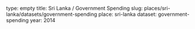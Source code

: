 type: empty
title: Sri Lanka / Government Spending
slug: places/sri-lanka/datasets/government-spending
place: sri-lanka
dataset: government-spending
year: 2014
